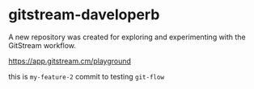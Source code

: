 # gitstream-daveloperb

A new repository was created for exploring and experimenting with the GitStream workflow.

https://app.gitstream.cm/playground

this is `my-feature-2` commit to testing `git-flow`
